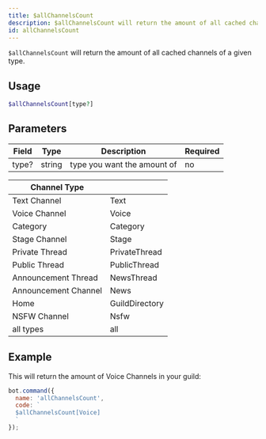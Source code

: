 ```yaml
---
title: $allChannelsCount 
description: $allChannelsCount will return the amount of all cached channels of a given type.
id: allChannelsCount
---
```


`$allChannelsCount` will return the amount of all cached channels of a given type.

## Usage

```php
$allChannelsCount[type?]
```

## Parameters 


| Field | Type   | Description                 | Required |
| ----- | ------ | --------------------------- | -------- |
| type? | string | type you want the amount of | no       |


| Channel Type         |                |
| -------------------- | -------------- |
| Text Channel         | Text           |
| Voice Channel        | Voice          |
| Category             | Category       |
| Stage Channel        | Stage          |
| Private Thread       | PrivateThread  |
| Public Thread        | PublicThread   |
| Announcement Thread  | NewsThread     |
| Announcement Channel | News           |
| Home                 | GuildDirectory |
| NSFW Channel         | Nsfw           |
| all types            | all            |


## Example

This will return the amount of Voice Channels in your guild:

```javascript
bot.command({
  name: 'allChannelsCount',
  code: `
  $allChannelsCount[Voice]
  `
});
```